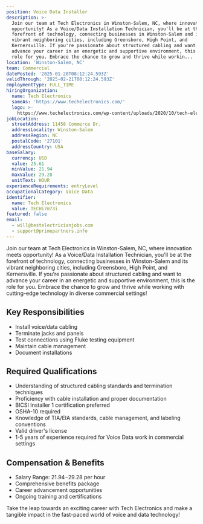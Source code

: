 ```yaml
---
position: Voice Data Installer
description: >-
  Join our team at Tech Electronics in Winston-Salem, NC, where innovation meets
  opportunity! As a Voice/Data Installation Technician, you'll be at the
  forefront of technology, connecting businesses in Winston-Salem and its
  vibrant neighboring cities, including Greensboro, High Point, and
  Kernersville. If you're passionate about structured cabling and want to
  advance your career in an energetic and supportive environment, this is the
  role for you. Embrace the chance to grow and thrive while workin...
location: 'Winston-Salem, NC'
team: Commercial
datePosted: '2025-01-20T08:12:24.593Z'
validThrough: '2025-02-21T08:12:24.593Z'
employmentType: FULL_TIME
hiringOrganization:
  name: Tech Electronics
  sameAs: 'https://www.techelectronics.com/'
  logo: >-
    https://www.techelectronics.com/wp-content/uploads/2020/10/tech-electronics-logo.png
jobLocation:
  streetAddress: 11458 Commerce Dr.
  addressLocality: Winston-Salem
  addressRegion: NC
  postalCode: '27101'
  addressCountry: USA
baseSalary:
  currency: USD
  value: 25.61
  minValue: 21.94
  maxValue: 29.28
  unitText: HOUR
experienceRequirements: entryLevel
occupationalCategory: Voice Data
identifier:
  name: Tech Electronics
  value: TECHi7m73i
featured: false
email:
  - will@bestelectricianjobs.com
  - support@primepartners.info
---
```




Join our team at Tech Electronics in Winston-Salem, NC, where innovation meets opportunity! As a Voice/Data Installation Technician, you'll be at the forefront of technology, connecting businesses in Winston-Salem and its vibrant neighboring cities, including Greensboro, High Point, and Kernersville. If you're passionate about structured cabling and want to advance your career in an energetic and supportive environment, this is the role for you. Embrace the chance to grow and thrive while working with cutting-edge technology in diverse commercial settings!

## Key Responsibilities
- Install voice/data cabling
- Terminate jacks and panels
- Test connections using Fluke testing equipment
- Maintain cable management
- Document installations

## Required Qualifications
- Understanding of structured cabling standards and termination techniques
- Proficiency with cable installation and proper documentation
- BICSI Installer 1 certification preferred
- OSHA-10 required
- Knowledge of TIA/EIA standards, cable management, and labeling conventions
- Valid driver's license
- 1-5 years of experience required for Voice Data work in commercial settings

## Compensation & Benefits
- Salary Range: $21.94-$29.28 per hour
- Comprehensive benefits package
- Career advancement opportunities
- Ongoing training and certifications

Take the leap towards an exciting career with Tech Electronics and make a tangible impact in the fast-paced world of voice and data technology!
